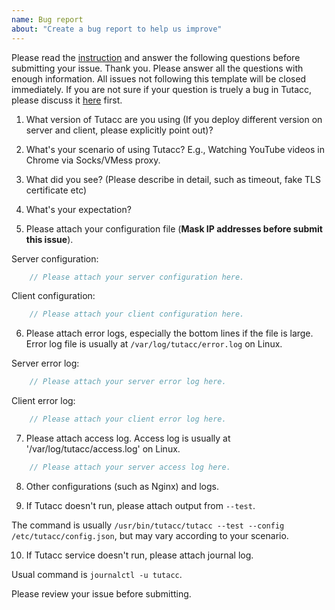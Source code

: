 ```yaml
---
name: Bug report
about: "Create a bug report to help us improve"
---
```


Please read the [instruction](https://github.com/tutacc/tutacc-core/blob/master/.github/SUPPORT.md) and answer the following questions before submitting your issue. Thank you.
Please answer all the questions with enough information. All issues not following this template will be closed immediately.
If you are not sure if your question is truely a bug in Tutacc, please discuss it [here](https://github.com/tutacc/discussion/issues) first.

1) What version of Tutacc are you using (If you deploy different version on server and client, please explicitly point out)?

2) What's your scenario of using Tutacc? E.g., Watching YouTube videos in Chrome via Socks/VMess proxy.

3) What did you see? (Please describe in detail, such as timeout, fake TLS certificate etc)

4) What's your expectation?

5) Please attach your configuration file (**Mask IP addresses before submit this issue**).

Server configuration:

```javascript
    // Please attach your server configuration here.
```

Client configuration:

```javascript
    // Please attach your client configuration here.
```

6) Please attach error logs, especially the bottom lines if the file is large. Error log file is usually at `/var/log/tutacc/error.log` on Linux.

Server error log:

```javascript
    // Please attach your server error log here.
```

Client error log:

```javascript
    // Please attach your client error log here.
```

7) Please attach access log. Access log is usually at '/var/log/tutacc/access.log' on Linux.

```javascript
    // Please attach your server access log here.
```

8) Other configurations (such as Nginx) and logs.

9) If Tutacc doesn't run, please attach output from `--test`.

The command is usually `/usr/bin/tutacc/tutacc --test --config /etc/tutacc/config.json`, but may vary according to your scenario.

10) If Tutacc service doesn't run, please attach journal log.

Usual command is `journalctl -u tutacc`.

Please review your issue before submitting.